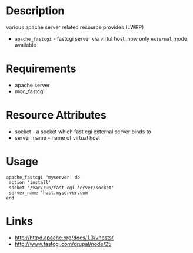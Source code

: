 Description
===========
various apache server related resource provides (LWRP)

* `apache_fastcgi` - fastcgi server via virtul host, now only `external` mode available
  
Requirements
============

* apache server
* mod_fastcgi

Resource Attributes
===================

* socket - a socket which fast cgi external server binds to
* server_name - name of virtual host 
 
Usage
=====

    apache_fastcgi 'myserver' do 
     action 'install'
     socket '/var/run/fast-cgi-server/socket'
     server_name 'host.myserver.com'
    end


Links
=====

 * http://httpd.apache.org/docs/1.3/vhosts/
 * http://www.fastcgi.com/drupal/node/25

